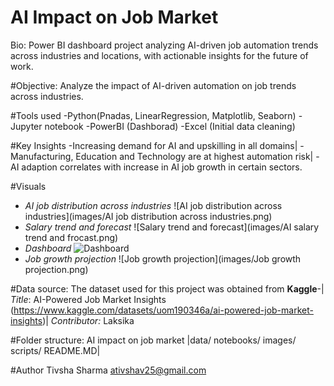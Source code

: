 # AI Impact on Job Market

Bio:
Power BI dashboard project analyzing AI-driven job automation trends across industries and locations, with actionable insights for the future of work.

#Objective: 
Analyze the impact of AI-driven automation on job trends across industries.

#Tools used
-Python(Pnadas, LinearRegression, Matplotlib, Seaborn)
-Jupyter notebook
-PowerBI (Dashborad)
-Excel (Initial data cleaning)

#Key Insights 
-Increasing demand for AI and upskilling in all domains| 
-Manufacturing, Education and Technology are at highest automation risk|
-AI adaption correlates with increase in AI job growth in certain sectors. 

#Visuals
- *AI job distribution across industries*
  ![AI job distribution across industries](images/AI job distribution across industries.png)
- *Salary trend and forecast*
  ![Salary trend and forecast](images/AI salary trend and frocast.png)
- *Dashboard*
  ![Dashboard](images/dashboard.png)
- *Job growth projection*
  ![Job growth projection](images/Job growth projection.png)

#Data source:
The dataset used for this project was obtained from **Kaggle**-|
*Title*: AI-Powered Job Market Insights (https://www.kaggle.com/datasets/uom190346a/ai-powered-job-market-insights)|
*Contributor:* Laksika

#Folder structure: 
AI impact on job market 
|data/
notebooks/
images/
scripts/
README.MD|

#Author 
Tivsha Sharma 
ativshav25@gmail.com 
